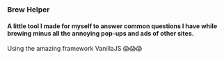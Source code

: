 ### Brew Helper

#### A little tool I made for myself to answer common questions I have while brewing minus all the annoying pop-ups and ads of other sites.

Using the amazing framework VanillaJS 😱😱😱
